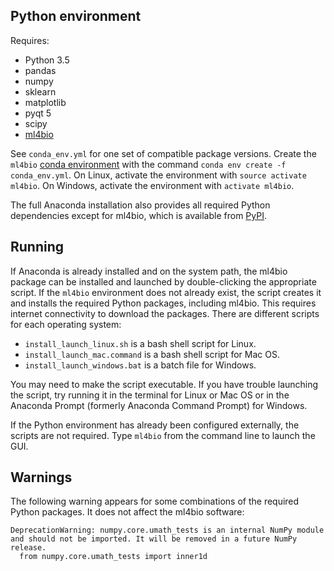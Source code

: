 ## Python environment

Requires:
- Python 3.5
- pandas
- numpy
- sklearn
- matplotlib
- pyqt 5
- scipy
- [ml4bio](https://github.com/gitter-lab/ml4bio)

See `conda_env.yml` for one set of compatible package versions.
Create the `ml4bio` [conda environment](https://conda.io/docs/user-guide/tasks/manage-environments.html) with the command `conda env create -f conda_env.yml`.
On Linux, activate the environment with `source activate ml4bio`.
On Windows, activate the environment with `activate ml4bio`.

The full Anaconda installation also provides all required Python dependencies except for ml4bio, which is available from [PyPI](https://pypi.org/project/ml4bio/).

## Running

If Anaconda is already installed and on the system path, the ml4bio package can be installed and launched by double-clicking the appropriate script.
If the `ml4bio` environment does not already exist, the script creates it and installs the required Python packages, including ml4bio.
This requires internet connectivity to download the packages.
There are different scripts for each operating system:
- `install_launch_linux.sh` is a bash shell script for Linux.
- `install_launch_mac.command` is a bash shell script for Mac OS.
- `install_launch_windows.bat` is a batch file for Windows.

You may need to make the script executable.
If you have trouble launching the script, try running it in the terminal for Linux or Mac OS or in the Anaconda Prompt (formerly Anaconda Command Prompt) for Windows.

If the Python environment has already been configured externally, the scripts are not required.
Type `ml4bio` from the command line to launch the GUI.

## Warnings

The following warning appears for some combinations of the required Python packages.
It does not affect the ml4bio software:
```
DeprecationWarning: numpy.core.umath_tests is an internal NumPy module and should not be imported. It will be removed in a future NumPy release.
  from numpy.core.umath_tests import inner1d
```
